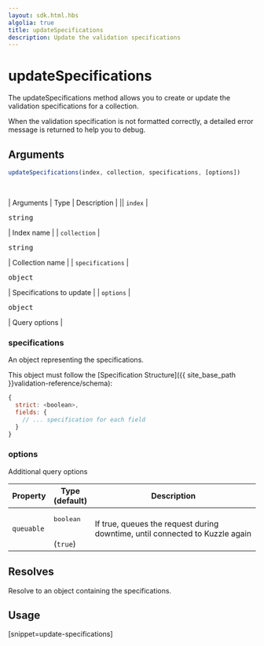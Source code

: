 ```yaml
---
layout: sdk.html.hbs
algolia: true
title: updateSpecifications
description: Update the validation specifications
---
```



# updateSpecifications

The updateSpecifications method allows you to create or update the validation specifications for a collection.

When the validation specification is not formatted correctly, a detailed error message is returned to help you to debug.

## Arguments

```javascript
updateSpecifications(index, collection, specifications, [options])
```

<br/>

| Arguments    | Type    | Description |
|| ``index`` | <pre>string</pre> | Index name    |
| ``collection`` | <pre>string</pre> | Collection name    |
| ``specifications`` | <pre>object</pre> | Specifications to update  |
| ``options`` | <pre>object</pre> | Query options    |

### specifications

An object representing the specifications.

This object must follow the [Specification Structure]({{ site_base_path }}validation-reference/schema):

```js
{
  strict: <boolean>,
  fields: {
    // ... specification for each field
  }
}
```

### options

Additional query options

| Property     | Type<br/>(default)    | Description   |
| -------------- | --------- | ------------- |
| `queuable` | <pre>boolean</pre><br/>(`true`) | If true, queues the request during downtime, until connected to Kuzzle again |

## Resolves

Resolve to an object containing the specifications.

## Usage

[snippet=update-specifications]
